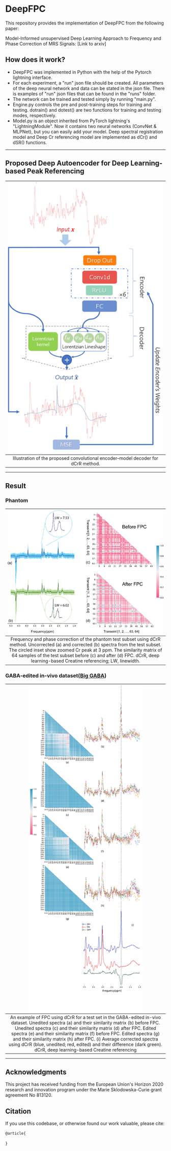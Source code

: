 # DeepFPC
This repository provides the implementation of DeepFPC from the following paper:

Model-Informed unsupervised Deep Learning Approach to Frequency and Phase Correction of MRS Signals: [Link to arxiv]

## How does it work?
- DeepFPC was implemented in Python with the help of the Pytorch lightning interface. 
- For each experiment, a "run" json file should be created. All parameters of the deep neural network and data can be stated in the json file.
There is examples of "run" json files that can be found in the "runs" folder.
- The network can be trained and tested simply by running "main.py". 
- Engine.py controls the pre and post-training steps for training and testing. dotrain() and dotest() are two functions for training and testing modes, respectively.
- Model.py is an object inherited from PyTorch lightning's "LightningModule". Now it contains two neural networks (ConvNet & MLPNet), but you can easily add your model. Deep spectral registration model and Deep Cr referencing model are implemented as dCr() and dSR() functions. 
------
## Proposed Deep Autoencoder for Deep Learning-based Peak Referencing
|![img_1.png](images/img_1.png)|
|:--:|
|Illustration of the proposed convolutional encoder–model decoder for dCrR method. |
------
## Result
### Phantom
|![img.png](images/img.png)|
|:--:|
|Frequency and phase correction of the phantom test subset using dCrR method. Uncorrected (a) and corrected (b) spectra from the test subset. The circled inset show zoomed Cr peak at 3 ppm. The similarity matrix of 64 samples of the test subset before (c) and after (d) FPC. dCrR, deep learning-based Creatine referencing; LW, linewidth.|
### GABA-edited in-vivo dataset([Big GABA](https://www.nitrc.org/projects/biggaba/))
|![img.png](images/img2.png)|
|:--:|
| An example of FPC using dCrR for a test set in the GABA-edited in-vivo dataset. Unedited spectra (a) and their similarity matrix (b) before FPC. Unedited spectra (c) and their similarity matrix (d) after FPC. Edited spectra (e) and their similarity matrix (f) before FPC. Edited spectra (g) and their similarity matrix (h) after FPC. (i) Average corrected spectra using dCrR (blue, unedited; red, edited) and their difference (dark green). dCrR, deep learning-based Creatine referencing|
-----
## Acknowledgments
This project has received funding from the European Union's Horizon 2020 research and innovation program under the Marie Sklodowska-Curie grant agreement No 813120.

## Citation
If you use this codebase, or otherwise found our work valuable, please cite:
```
@article{

}
```
